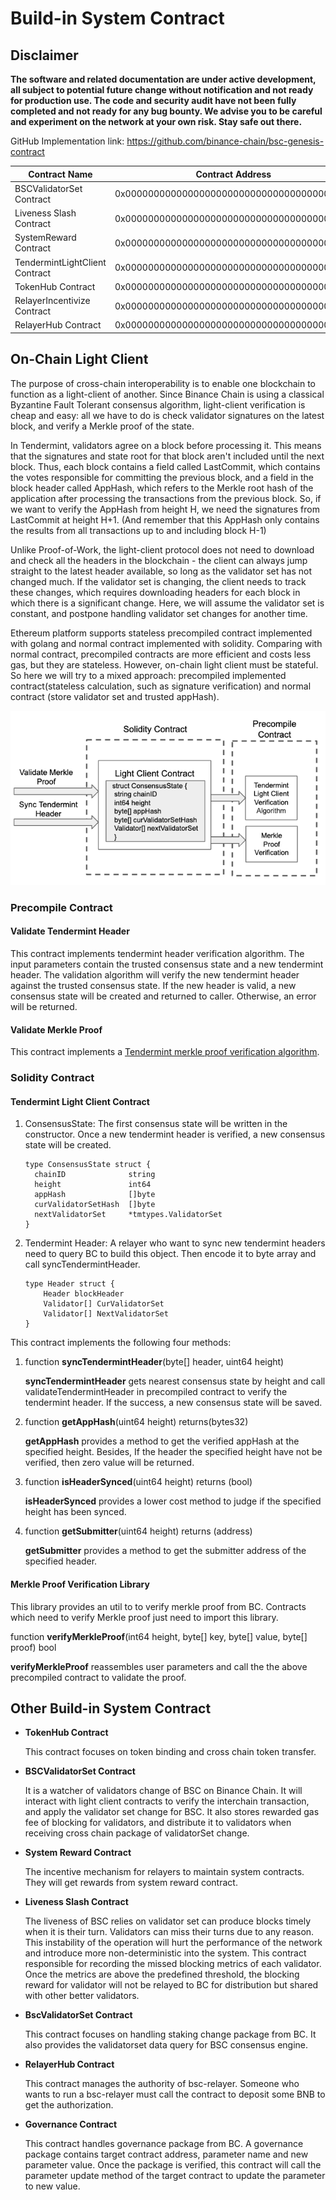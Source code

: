 # Build-in System Contract

## Disclaimer

**The software and related documentation are under active development,
all subject to potential future change without notification and not ready for production use.
The code and security audit have not been fully completed and not ready for any bug bounty.
We advise you to be careful and experiment on the network at your own risk. Stay safe out there.**


GitHub Implementation link: <https://github.com/binance-chain/bsc-genesis-contract>


| Contract Name         | Contract Address  | ABI file |
| --------------------- | ----------------- | ------------- |
| BSCValidatorSet Contract | 0x0000000000000000000000000000000000001000 | [bscvalidatorset](../../system-smart-contract/bscvalidatorset.abi)|
| Liveness Slash Contract | 0x0000000000000000000000000000000000001001 | [slashindicator](../../system-smart-contract/slashindicator.abi)|
| SystemReward Contract | 0x0000000000000000000000000000000000001002 | [systemreward](../../system-smart-contract/systemreward.abi)|
| TendermintLightClient Contract | 0x0000000000000000000000000000000000001003 | [tendermintlightclient](../../system-smart-contract/tendermintlightclient.abi) |
| TokenHub Contract | 0x0000000000000000000000000000000000001004 | [tokenhub](../../system-smart-contract/tokenhub.abi)|
| RelayerIncentivize Contract | 0x0000000000000000000000000000000000001005 | [relayerincentivize](../../system-smart-contract/relayerincentivize.abi)|
| RelayerHub Contract | 0x0000000000000000000000000000000000001006 | [relayerhub](../../system-smart-contract/relayerhub.abi) |

## On-Chain Light Client

The purpose of cross-chain interoperability is to enable one blockchain to function as a light-client of another. Since Binance Chain is using a classical Byzantine Fault Tolerant consensus algorithm, light-client verification is cheap and easy: all we have to do is check validator signatures on the latest block, and verify a Merkle proof of the state.

In Tendermint, validators agree on a block before processing it. This means that the signatures and state root for that block aren't included until the next block. Thus, each block contains a field called LastCommit, which contains the votes responsible for committing the previous block, and a field in the block header called AppHash, which refers to the Merkle root hash of the application after processing the transactions from the previous block. So, if we want to verify the AppHash from height H, we need the signatures from LastCommit at height H+1. (And remember that this AppHash only contains the results from all transactions up to and including block H-1)

Unlike Proof-of-Work, the light-client protocol does not need to download and check all the headers in the blockchain - the client can always jump straight to the latest header available, so long as the validator set has not changed much. If the validator set is changing, the client needs to track these changes, which requires downloading headers for each block in which there is a significant change. Here, we will assume the validator set is constant, and postpone handling validator set changes for another time.

Ethereum platform supports stateless precompiled contract implemented with golang and normal contract implemented with solidity. Comparing with normal contract, precompiled contracts are more efficient and costs less gas, but they are stateless. However, on-chain light client must be stateful. So here we will try to a mixed approach: precompiled implemented contract(stateless calculation, such as signature verification) and normal contract (store validator set and trusted appHash).

![img](../../../assets/lightclient.png)

### Precompile Contract

#### Validate Tendermint Header

This contract implements tendermint header verification algorithm. The input parameters contain the trusted consensus state and a new tendermint header. The validation algorithm will verify the new tendermint header against the trusted consensus state. If the new header is valid, a new consensus state will be created and returned to caller. Otherwise, an error will be returned.

#### Validate Merkle Proof

This contract implements a [Tendermint merkle proof verification algorithm](https://github.com/tendermint/tendermint/blob/master/docs/architecture/adr-026-general-merkle-proof.md).

### Solidity Contract

#### Tendermint Light Client Contract

1. ConsensusState: The first consensus state will be written in the constructor. Once a new tendermint header is verified, a new consensus state will be created.
    ```golang
    type ConsensusState struct {
      chainID              string
      height               int64
      appHash              []byte
      curValidatorSetHash  []byte
      nextValidatorSet     *tmtypes.ValidatorSet
    }
    ```
2. Tendermint Header: A relayer who want to sync new tendermint headers need to query BC to build this object. Then encode it to byte array and call syncTendermintHeader.
    ```golang
    type Header struct {
        Header blockHeader
        Validator[] CurValidatorSet
        Validator[] NextValidatorSet
    }
    ```
This contract implements the following four methods:

1. function **syncTendermintHeader**(byte[] header, uint64 height)

    **syncTendermintHeader** gets nearest consensus state by height and call validateTendermintHeader in precompiled contract to verify the tendermint header. If the success, a new consensus state will be saved.

2. function **getAppHash**(uint64 height) returns(bytes32)

    **getAppHash** provides a method to get the verified appHash at the specified height. Besides, If the header the specified height have not be verified, then zero value will be returned.

3. function **isHeaderSynced**(uint64 height) returns (bool)

    **isHeaderSynced** provides a lower cost method to judge if the specified height has been synced.

4. function **getSubmitter**(uint64 height) returns (address)

    **getSubmitter** provides a method to get the submitter address of the specified header.

#### Merkle Proof Verification Library
This library provides an util to to verify merkle proof from BC. Contracts which need to verify Merkle proof just need to import this library.

function **verifyMerkleProof**(int64 height, byte[] key, byte[] value, byte[] proof) bool

**verifyMerkleProof** reassembles user parameters and call the the above precompiled contract to validate the proof.

## Other Build-in System Contract

* **TokenHub Contract**

    This contract focuses on token binding and cross chain token transfer.

* **BSCValidatorSet Contract**

    It is a watcher of validators change of BSC on Binance Chain. It will interact with light client contracts to verify the interchain transaction, and apply the validator set change for BSC. It also stores rewarded gas fee of blocking for validators, and distribute it to validators when receiving cross chain package of validatorSet change.

* **System Reward Contract**

    The incentive mechanism for relayers to maintain system contracts. They will get rewards from system reward contract.

* **Liveness Slash Contract**

    The liveness of BSC relies on validator set can produce blocks timely when it is their turn. Validators can miss their turns due to any reason. This instability of the operation will hurt the performance of the network and introduce more non-deterministic into the system. This contract responsible for recording the missed blocking metrics of each validator. Once the metrics are above the predefined threshold, the blocking reward for validator will not be relayed to BC for distribution but shared with other better validators.

* **BscValidatorSet Contract**

    This contract focuses on handling staking change package from BC. It also provides the validatorset data query for BSC consensus engine.

* **RelayerHub Contract**

    This contract manages the authority of bsc-relayer. Someone who wants to run a bsc-relayer must call the contract to deposit some BNB to get the authorization.

* **Governance Contract**

    This contract handles governance package from BC. A governance package contains target contract address, parameter name and new parameter value. Once the package is verified, this contract will call the parameter update method of the target contract to update the parameter to new value.

